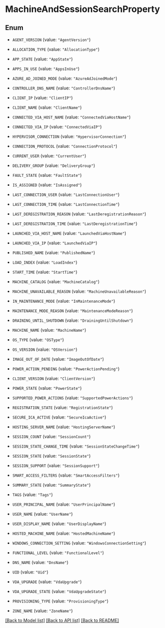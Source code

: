 # MachineAndSessionSearchProperty

## Enum


* `AGENT_VERSION` (value: `"AgentVersion"`)

* `ALLOCATION_TYPE` (value: `"AllocationType"`)

* `APP_STATE` (value: `"AppState"`)

* `APPS_IN_USE` (value: `"AppsInUse"`)

* `AZURE_AD_JOINED_MODE` (value: `"AzureAdJoinedMode"`)

* `CONTROLLER_DNS_NAME` (value: `"ControllerDnsName"`)

* `CLIENT_IP` (value: `"ClientIP"`)

* `CLIENT_NAME` (value: `"ClientName"`)

* `CONNECTED_VIA_HOST_NAME` (value: `"ConnectedViaHostName"`)

* `CONNECTED_VIA_IP` (value: `"ConnectedViaIP"`)

* `HYPERVISOR_CONNECTION` (value: `"HypervisorConnection"`)

* `CONNECTION_PROTOCOL` (value: `"ConnectionProtocol"`)

* `CURRENT_USER` (value: `"CurrentUser"`)

* `DELIVERY_GROUP` (value: `"DeliveryGroup"`)

* `FAULT_STATE` (value: `"FaultState"`)

* `IS_ASSIGNED` (value: `"IsAssigned"`)

* `LAST_CONNECTION_USER` (value: `"LastConnectionUser"`)

* `LAST_CONNECTION_TIME` (value: `"LastConnectionTime"`)

* `LAST_DEREGISTRATION_REASON` (value: `"LastDeregistrationReason"`)

* `LAST_DEREGISTRATION_TIME` (value: `"LastDeregistrationTime"`)

* `LAUNCHED_VIA_HOST_NAME` (value: `"LaunchedViaHostName"`)

* `LAUNCHED_VIA_IP` (value: `"LaunchedViaIP"`)

* `PUBLISHED_NAME` (value: `"PublishedName"`)

* `LOAD_INDEX` (value: `"LoadIndex"`)

* `START_TIME` (value: `"StartTime"`)

* `MACHINE_CATALOG` (value: `"MachineCatalog"`)

* `MACHINE_UNAVAILABLE_REASON` (value: `"MachineUnavailableReason"`)

* `IN_MAINTENANCE_MODE` (value: `"InMaintenanceMode"`)

* `MAINTENANCE_MODE_REASON` (value: `"MaintenanceModeReason"`)

* `DRAINING_UNTIL_SHUTDOWN` (value: `"DrainingUntilShutdown"`)

* `MACHINE_NAME` (value: `"MachineName"`)

* `OS_TYPE` (value: `"OSType"`)

* `OS_VERSION` (value: `"OSVersion"`)

* `IMAGE_OUT_OF_DATE` (value: `"ImageOutOfDate"`)

* `POWER_ACTION_PENDING` (value: `"PowerActionPending"`)

* `CLIENT_VERSION` (value: `"ClientVersion"`)

* `POWER_STATE` (value: `"PowerState"`)

* `SUPPORTED_POWER_ACTIONS` (value: `"SupportedPowerActions"`)

* `REGISTRATION_STATE` (value: `"RegistrationState"`)

* `SECURE_ICA_ACTIVE` (value: `"SecureIcaActive"`)

* `HOSTING_SERVER_NAME` (value: `"HostingServerName"`)

* `SESSION_COUNT` (value: `"SessionCount"`)

* `SESSION_STATE_CHANGE_TIME` (value: `"SessionStateChangeTime"`)

* `SESSION_STATE` (value: `"SessionState"`)

* `SESSION_SUPPORT` (value: `"SessionSupport"`)

* `SMART_ACCESS_FILTERS` (value: `"SmartAccessFilters"`)

* `SUMMARY_STATE` (value: `"SummaryState"`)

* `TAGS` (value: `"Tags"`)

* `USER_PRINCIPAL_NAME` (value: `"UserPrincipalName"`)

* `USER_NAME` (value: `"UserName"`)

* `USER_DISPLAY_NAME` (value: `"UserDisplayName"`)

* `HOSTED_MACHINE_NAME` (value: `"HostedMachineName"`)

* `WINDOWS_CONNECTION_SETTING` (value: `"WindowsConnectionSetting"`)

* `FUNCTIONAL_LEVEL` (value: `"FunctionalLevel"`)

* `DNS_NAME` (value: `"DnsName"`)

* `UID` (value: `"Uid"`)

* `VDA_UPGRADE` (value: `"VdaUpgrade"`)

* `VDA_UPGRADE_STATE` (value: `"VdaUpgradeState"`)

* `PROVISIONING_TYPE` (value: `"ProvisioningType"`)

* `ZONE_NAME` (value: `"ZoneName"`)


[[Back to Model list]](../README.md#documentation-for-models) [[Back to API list]](../README.md#documentation-for-api-endpoints) [[Back to README]](../README.md)


